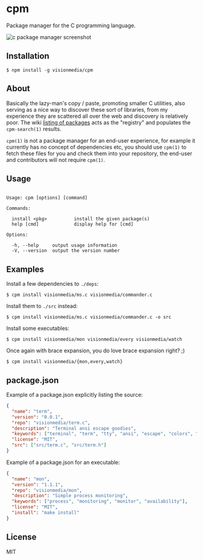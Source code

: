 
# cpm

  Package manager for the C programming language.

  ![c package manager screenshot](http://f.cl.ly/items/0u1k3G0e1U0f1Q411e3N/cpm.png)

## Installation

```
$ npm install -g visionmedia/cpm
```

## About

  Basically the lazy-man's copy / paste, promoting smaller C utilities, also
  serving as a nice way to discover these sort of libraries, from my experience
  they are scattered all over the web and discovery is relatively poor. The wiki [listing of packages](https://github.com/visionmedia/cpm/wiki/Packages) acts as the "registry" and populates the `cpm-search(1)` results.

  `cpm(1)` is not a package manager for an end-user experience, for example it currently
  has no concept of dependencies etc, you should use `cpm(1)` to fetch these files for you
  and check them into your repository, the end-user and contributors will not require `cpm(1)`.

## Usage

```

Usage: cpm [options] [command]

Commands:

  install <pkg>          install the given package(s)
  help [cmd]             display help for [cmd]

Options:

  -h, --help     output usage information
  -V, --version  output the version number

```

## Examples

 Install a few dependencies to `./deps`:

```
$ cpm install visionmedia/ms.c visionmedia/commander.c
```

 Install them to `./src` instead:

```
$ cpm install visionmedia/ms.c visionmedia/commander.c -o src
```

 Install some executables:

```
$ cpm install visionmedia/mon visionmedia/every visionmedia/watch
```

  Once again with brace expansion, you do love brace expansion right? ;)

```
$ cpm install visionmedia/{mon,every,watch}
```

## package.json

 Example of a package.json explicitly listing the source:

```json
{
  "name": "term",
  "version": "0.0.1",
  "repo": "visionmedia/term.c",
  "description": "Terminal ansi escape goodies",
  "keywords": ["terminal", "term", "tty", "ansi", "escape", "colors", "console"],
  "license": "MIT",
  "src": ["src/term.c", "src/term.h"]
}
```

 Example of a package.json for an executable:

```json
{
  "name": "mon",
  "version": "1.1.1",
  "repo": "visionmedia/mon",
  "description": "Simple process monitoring",
  "keywords": ["process", "monitoring", "monitor", "availability"],
  "license": "MIT",
  "install": "make install"
}
```

## License 

  MIT
